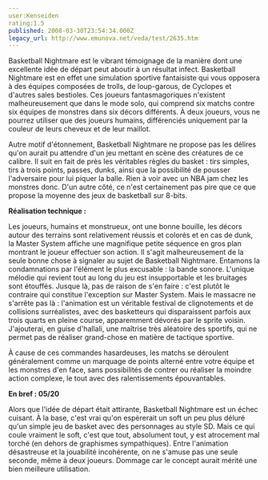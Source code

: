 ```yaml
---
user:Kenseiden
rating:1.5
published: 2008-03-30T23:54:34.000Z
legacy_url: http://www.emunova.net/veda/test/2635.htm
---
```

Basketball Nightmare est le vibrant témoignage de la manière dont une excellente idée de départ peut aboutir à un résultat infect. Basketball Nightmare est en effet une simulation sportive fantaisiste qui vous opposera à des équipes composées de trolls, de loup-garous, de Cyclopes et d'autres sales bestioles. Ces joueurs fantasmagoriques n'existent malheureusement que dans le mode solo, qui comprend six matchs contre six équipes de monstres dans six décors différents. À deux joueurs, vous ne pourrez utiliser que des joueurs humains, différenciés uniquement par la couleur de leurs cheveux et de leur maillot.  

  

Autre motif d'étonnement, Basketball Nightmare ne propose pas les délires qu'on aurait pu attendre d'un jeu mettant en scène des créatures de ce calibre. Il suit en fait de près les véritables règles du basket : tirs simples, tirs à trois points, passes, dunks, ainsi que la possibilité de pousser l'adversaire pour lui piquer la balle. Rien à voir avec un NBA jam chez les monstres donc. D'un autre côté, ce n'est certainement pas pire que ce que propose la moyenne des jeux de basketball sur 8-bits.  

  

**Réalisation technique :**   

Les joueurs, humains et monstrueux, ont une bonne bouille, les décors autour des terrains sont relativement réussis et colorés et en cas de dunk, la Master System affiche une magnifique petite séquence en gros plan montrant le joueur effectuer son action. Il s'agit malheureusement de la seule bonne chose à signaler au sujet de Basketball Nightmare. Entamons la condamnations par l'élément le plus excusable : la bande sonore. L'unique mélodie qui revient tout au long du jeu est insupportable et les bruitages sont étouffés. Jusque là, pas de raison de s'en faire : c'est plutôt le contraire qui constitue l'exception sur Master System. Mais le massacre ne s'arrête pas là : l'animation est un véritable festival de clignotements et de collisions surréalistes, avec des basketteurs qui disparaissent parfois aux trois quarts en pleine course, apparemment dévorés par le sprite voisin. J'ajouterai, en guise d'hallali, une maîtrise très aléatoire des sportifs, qui ne permet pas de réaliser grand-chose en matière de tactique sportive.   

À cause de ces commandes hasardeuses, les matchs se déroulent généralement comme un marquage de points alterné entre votre équipe et les monstres d'en face, sans possibilités de contrer ou réaliser la moindre action complexe, le tout avec des ralentissements épouvantables.  

  

**En bref : 05/20**   

Alors que l'idée de départ était attirante, Basketball Nightmare est un échec cuisant. À la base, c'est vrai qu'on espèrerait un soft un peu plus déluré qu'un simple jeu de basket avec des personnages au style SD. Mais ce qui coule vraiment le soft, c'est que tout, absolument tout, y est atrocement mal torché (en dehors de graphismes sympathiques). Entre l'animation désastreuse et la jouabilité incohérente, on ne s'amuse pas une seule seconde, même à deux joueurs. Dommage car le concept aurait mérité une bien meilleure utilisation.
